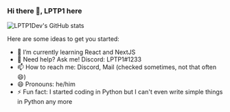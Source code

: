 ### Hi there 👋, LPTP1 here

![LPTP1Dev's GitHub stats](https://github-readme-stats.vercel.app/api?username=LPTP1Dev)

Here are some ideas to get you started:

- 🔭 I’m currently learning React and NextJS
- 💬 Need help? Ask me! Discord: LPTP1#1233
- 📫 How to reach me: Discord, Mail (checked sometimes, not that often 😄)
- 😄 Pronouns: he/him
- ⚡ Fun fact: I started coding in Python but I can't even write simple things in Python any more
